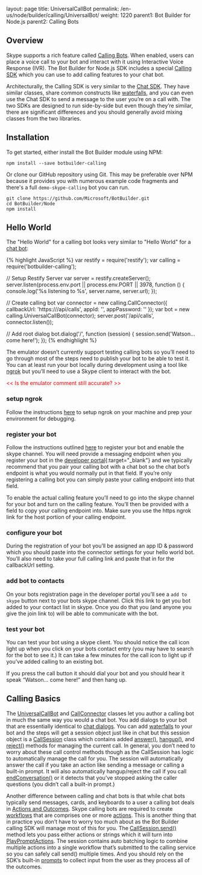 
layout: page
title: UniversalCallBot
permalink: /en-us/node/builder/calling/UniversalBot/
weight: 1220
parent1: Bot Builder for Node.js
parent2: Calling Bots




## Overview
Skype supports a rich feature called [Calling Bots](/en-us/skype/calling/).  When enabled, users can place a voice call to your bot and interact with it using Interactive Voice Response (IVR).  The Bot Builder for Node.js SDK includes a special [Calling SDK](/en-us/node/builder/calling-reference/modules/_botbuilder_d_) which you can use to add calling features to your chat bot.   

Architecturally, the Calling SDK is very similar to the [Chat SDK](/en-us/node/builder/chat-reference/modules/_botbuilder_d_). They have similar classes, share common constructs like [waterfalls](/en-us/node/builder/chat/waterfall), and you can even use the Chat SDK to send a message to the user you’re on a call with.  The two SDKs are designed to run side-by-side but even though they’re similar, there are significant differences and you should generally avoid mixing classes from the two libraries.  

## Installation
To get started, either install the Bot Builder module using NPM:

    npm install --save botbuilder-calling

Or clone our GitHub repository using Git. This may be preferable over NPM because it provides you with numerous example code fragments and there's a full `demo-skype-calling` bot you can run.

    git clone https://github.com/Microsoft/BotBuilder.git
    cd BotBuilder/Node
    npm install

## Hello World
The "Hello World" for a calling bot looks very similar to "Hello World" for a [chat bot](/en-us/node/builder/guides/core-concepts/#hello-world): 

{% highlight JavaScript %}
var restify = require('restify');
var calling = require('botbuilder-calling');

// Setup Restify Server
var server = restify.createServer();
server.listen(process.env.port || process.env.PORT || 3978, function () {
   console.log('%s listening to %s', server.name, server.url); 
});

// Create calling bot
var connector = new calling.CallConnector({
    callbackUrl: 'https://<your host>/api/calls',
    appId: '<your bots app id>',
    appPassword: '<your bots app password>'
});
var bot = new calling.UniversalCallBot(connector);
server.post('/api/calls', connector.listen());

// Add root dialog
bot.dialog('/', function (session) {
    session.send('Watson... come here!');
});
{% endhighlight %}

The emulator doesn’t currently support testing calling bots so you’ll need to go through most of the steps need to publish your bot to be able to test it.  You can at least run your bot locally during development using a tool like [ngrok](https://ngrok.com/) but you’ll need to use a Skype client to interact with the bot. 

<span style="color:red"><< Is the emulator comment still accurate? >></span>

### setup ngrok
Follow the instructions [here](/en-us/node/builder/guides/core-concepts/#debugging-locally-using-ngrok) to setup ngrok on your machine and prep your environment for debugging.

### register your bot
Follow the instructions outlined [here](/en-us/directory/publishing/) to register your bot and enable the skype channel. You will need provide a messaging endpoint when you register your bot in the [developer portal](http://www.botframework.com){:target="_blank"} and we typically recommend that you pair your calling bot with a chat bot so the chat bot’s endpoint is what you would normally put in that field.  If you’re only registering a calling bot you can simply paste your calling endpoint into that field.  

To enable the actual calling feature you’ll need to go into the skype channel for your bot and turn on the calling feature. You’ll then be provided with a field to copy your calling endpoint into. Make sure you use the https ngrok link for the host portion of your calling endpoint.

### configure your bot
During the registration of your bot you’ll be assigned an app ID & password which you should paste into the connector settings for your hello world bot. You’ll also need to take your full calling link and paste that in for the callbackUrl setting.

### add bot to contacts
On your bots registration page in the developer portal you’ll see a `add to skype` button next to your bots skype channel. Click this link to get you bot added to your contact list in skype.  Once you do that you (and anyone you give the join link to) will be able to communicate with the bot.

### test your bot
You can test your bot using a skype client. You should notice the call icon light up when you click on your bots contact entry (you may have to search for the bot to see it.)  It can take a few minutes for the call icon to light up if you’ve added calling to an existing bot.  

If you press the call button it should dial your bot and you should hear it speak “Watson… come here!” and then hang up.

## Calling Basics
The [UniversalCallBot](/en-us/node/builder/calling-reference/classes/_botbuilder_d_.universalcallbot) and [CallConnector](/en-us/node/builder/calling-reference/classes/_botbuilder_d_.callconnector) classes let you author a calling bot in much the same way you would a chat bot. You add dialogs to your bot that are essentially identical to [chat dialogs](/en-us/node/builder/chat/dialogs/). You can add [waterfalls](/en-us/node/builder/chat/dialogs/#waterfall) to your bot and the steps will get a session object just like in chat but this session object is a [CallSession](/en-us/node/builder/calling-reference/classes/_botbuilder_d_.callsession) class which contains added [answer()](/en-us/node/builder/calling-reference/classes/_botbuilder_d_.callsession#answer), [hangup()](/en-us/node/builder/calling-reference/classes/_botbuilder_d_.callsession#hangup), and [reject()](/en-us/node/builder/calling-reference/classes/_botbuilder_d_.callsession#reject) methods for managing the current call. In general, you don’t need to worry about these call control methods though as the CallSession has logic to automatically manage the call for you. The session will automatically answer the call if you take an action like sending a message or calling a built-in prompt. It will also automatically hangup/reject the call if you call [endConversation()](/en-us/node/builder/calling-reference/classes/_botbuilder_d_.callsession#endconversation) or it detects that you’ve stopped asking the caller questions (you didn’t call a built-in prompt.)

Another difference between calling and chat bots is that while chat bots typically send messages, cards, and keyboards to a user a calling bot deals in [Actions and Outcomes](/en-us/skype/calling/#actions-and-outcomes). Skype calling bots are required to create [workflows](/en-us/node/builder/calling-reference/interfaces/_botbuilder_d_.iworkflow) that are comprises one or more [actions](/en-us/node/builder/calling-reference/interfaces/_botbuilder_d_.iaction).  This is another thing that in practice you don’t have to worry too much about as the Bot Builder calling SDK will manage most of this for you. The [CallSession.send()](/en-us/node/builder/calling-reference/classes/_botbuilder_d_.callsession#send) method lets you pass either actions or strings which it will turn into [PlayPromptActions](/en-us/node/builder/calling-reference/classes/_botbuilder_d_.playpromptaction).  The session contains auto batching logic to combine multiple actions into a single workflow that’s submitted to the calling service so you can safely call send() multiple times.  And you should rely on the SDK’s built-in [prompts](/en-us/node/builder/calling/prompts/) to collect input from the user as they process all of the outcomes.  




